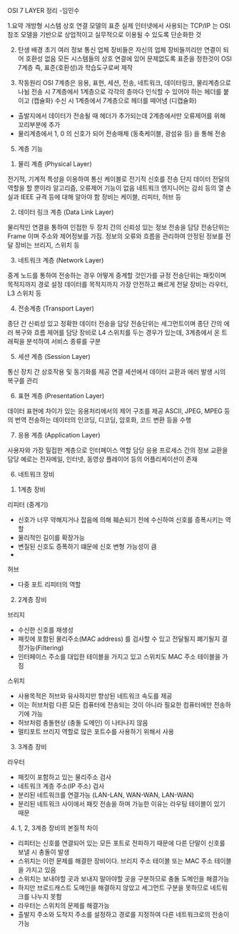 OSI 7 LAYER 정리 -임민수

1.요약
개방형 시스템 상호 연결 모델의 표준
실제 인터넷에서 사용되는 TCP/IP 는 OSI 참조 모델을 기반으로 상업적이고 실무적으로 이용될 수 있도록 단순화한 것

2. 탄생 배경
초기 여러 정보 통신 업체 장비들은 자신의 업체 장비들끼리만 연결이 되어 호환성 없음
모든 시스템들의 상호 연결에 있어 문제없도록 표준을 정한것이 OSI 7계층
즉, 표준(호환성)과 학습도구로써 제작

3. 작동원리
OSI 7계층은 응용, 표현, 세션, 전송, 네트워크, 데이터링크, 물리계층으로 나뉨
전송 시 7계층에서 1계층으로 각각의 층마다 인식할 수 있어야 하는 헤더를 붙이고 (캡슐화)
수신 시 1계층에서 7계층으로 헤더를 떼어냄 (디캡슐화)
 

-	출발지에서 데이터가 전송될 때 헤더가 추가되는데 2계층에서만 오류제어를 위해 꼬리부분에 추가
-	물리계층에서 1, 0 의 신호가 되어 전송매체 (동축케이블, 광섬유 등) 을 통해 전송
5. 계층 기능

1) 물리 계층 (Physical Layer)
 

전기적, 기계적 특성을 이용하여 통신 케이블로 전기적 신호를 전송
단지 데이터 전달의 역할을 할 뿐이라 알고리즘, 오류제어 기능이 없음
네트워크 엔지니어는 감쇠 등의 열 손실과 IEEE 규격 등에 대해 알아야 함
장비는 케이블, 리피터, 허브 등

2) 데이터 링크 계층 (Data Link Layer)
 

물리적인 연결을 통하여 인접한 두 장치 간의 신뢰성 있는 정보 전송을 담당
전송단위는 Frame 이며 주소와 제어정보를 가짐.
정보의 오류와 흐름을 관리하여 안정된 정보를 전달
장비는 브리지, 스위치 등

3) 네트워크 계층 (Network Layer)
 

중계 노드를 통하여 전송하는 경우 어떻게 중계할 것인가를 규정
전송단위는 패킷이며 목적지까지 경로 설정
데이터를 목적지까지 가장 안전하고 빠르게 전달
장비는 라우터, L3 스위치 등

4) 전송계층 (Transport Layer)
 

종단 간 신뢰성 있고 정확한 데이터 전송을 담당
전송단위는 세그먼트이며 종단 간의 에러 복구와 흐름 제어를 담당
장비로 L4 스위치를 두는 경우가 있는데, 3계층에서 온 트래픽을 분석하여 서비스 종류를 구분

5) 세션 계층 (Session Layer)
 

통신 장치 간 상호작용 및 동기화를 제공
연결 세션에서 데이터 교환과 에러 발생 시의 복구를 관리

6) 표현 계층 (Presentation Layer)
 

데이터 표현에 차이가 있는 응용처리에서의 제어 구조를 제공
ASCII, JPEG, MPEG 등의 번역
전송하는 데이터의 인코딩, 디코딩, 암호화, 코드 변환 등을 수행

7) 응용 계층 (Application Layer)
 

사용자와 가장 밀접한 계층으로 인터페이스 역할 담당
응용 프로세스 간의 정보 교환을 담당
예로는 전자메일, 인터넷, 동영상 플레이어 등의 어플리케이션이 존재

6. 네트워크 장비

1) 1계층 장비
  
리피터 (중계기)
-	신호가 너무 약해지거나 잡음에 의해 훼손되기 전에 수신하여 신호를 증폭시키는 역할
-	물리적인 길이를 확장가능
-	변질된 신호도 증폭하기 떄문에 신호 변형 가능성이 큼
-	
 

허브
-	다중 포트 리피터의 역할



2) 2계층 장비
 

브리지
-	 수신한 신호를 재생성
-	패킷에 포함된 물리주소(MAC address) 를 검사할 수 있고 전달될지 폐기될지 결정가능(Filtering)
-	인터페이스 주소를 대입한 테이블을 가지고 있고 스위치도 MAC 주소 테이블을 가짐
 

스위치
-	 사용목적은 허브와 유사하지만 향상된 네트워크 속도를 제공
-	이는 허브처럼 다른 모든 컴퓨터에 전송되는 것이 아니라 필요한 컴퓨터에만 전송하기에 가능
-	허브처럼 충돌현상 (충돌 도메인) 이 나타나지 않음
-	멀티포트 브리지 역할로 많은 포트수를 사용하기 위해서 사용







3) 3계층 장비
 

라우터
-	패킷이 포함하고 있는 물리주소 검사
-	네트워크 계층 주소(IP 주소) 검사
-	분리된 네트워크를 연결가능 (LAN-LAN, WAN-WAN, LAN-WAN)
-	분리된 네트워크 사이에서 패킷 전송을 하며 가능한 이유는 라우팅 테이블이 있기 때문

4) 1, 2, 3계층 장비의 본질적 차이
 

 

-	리피터는 신호를 연결되어 있는 모든 포트로 전파하기 때문에 다른 단말이 신호를 보낼 시 충돌이 발생
-	스위치는 이런 문제를 해결한 장비이다. 브리지 주소 테이블 또는 MAC 주소 테이블을 가지고 있음
-	스위치는 보내야할 곳과 보내지 말아야할 곳을 구분하므로 충돌 도메인을 해결가능
-	하지만 브로드캐스트 도메인을 해결하지 않았고 세그먼트 구분을 못하므로 네트워크를 나누지 못함
-	라우터는 스위치의 문제를 해결가능
-	출발지 주소와 도착지 주소를 설정하고 경로를 지정하여 다른 네트워크로의 전송이 가능

